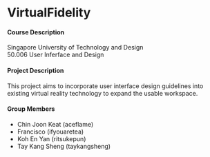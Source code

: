 # VirtualFidelity

#### Course Description
Singapore University of Technology and Design  
50.006 User Inferface and Design

#### Project Description  
This project aims to incorporate user interface design guidelines into existing virtual reality technology to expand the usable workspace.  

#### Group Members
- Chin Joon Keat (aceflame)
- Francisco (ifyouaretea)
- Koh En Yan (ritsukepun)
- Tay Kang Sheng (taykangsheng)
